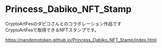 # Princess_Dabiko_NFT_Stamp
CryptoArtFesのダビコさんとのコラボレーション作品です  
CryptoArtFesで取得できるNFTスタンプです。

https://nandemotoken.github.io/Princess_Dabiko_NFT_Stamp/index.html
